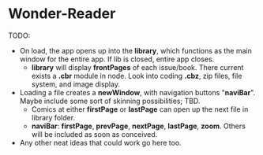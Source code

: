 # Wonder-Reader

TODO:
* On load, the app opens up into the __library__, which functions as the main window for the entire app. If lib is closed, entire app closes.
	* __library__ will display __frontPages__ of each issue/book.  There current exists a __.cbr__ module in node.  Look into coding __.cbz__, zip files, file system, and image display.
* Loading a file creates a __newWindow__, with navigation buttons "__naviBar__".  Maybe include some sort of skinning possibilities; TBD.
	* Comics at either __firstPage__ or __lastPage__ can open up the next file in library folder.
	* __naviBar__: __firstPage__, __prevPage__, __nextPage__, __lastPage__, __zoom__. Others will be included as soon as conceived.  
* Any other neat ideas that could work go here too.
